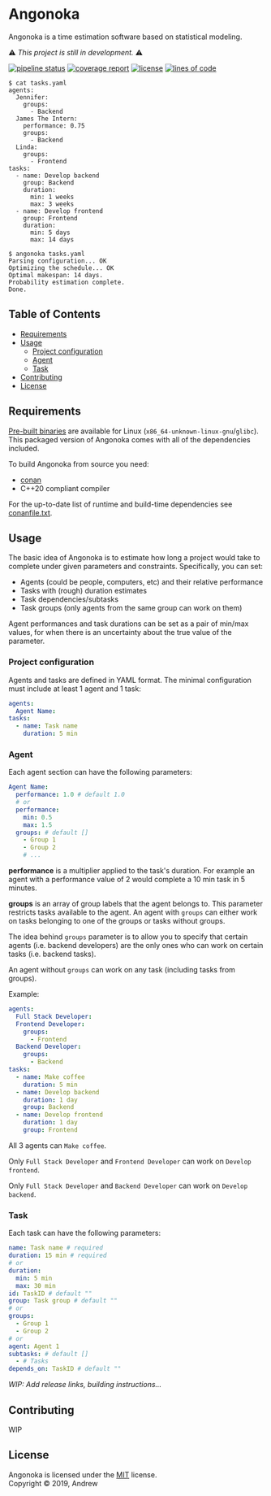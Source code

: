 # Angonoka

Angonoka is a time estimation software based on statistical modeling.

:warning: *This project is still in development.* :warning:

[![pipeline status](https://gitlab.com/signal9/angonoka/badges/master/pipeline.svg)](https://gitlab.com/signal9/angonoka/commits/master)
[![coverage report](https://gitlab.com/signal9/angonoka/badges/master/coverage.svg)](https://gitlab.com/signal9/angonoka/commits/master)
[![license](https://img.shields.io/badge/license-MIT-green)](/LICENSE)
[![lines of code](https://tokei.rs/b1/gitlab/signal9/angonoka?category=code)](https://github.com/XAMPPRocky/tokei)

```console
$ cat tasks.yaml
agents:
  Jennifer:
    groups:
      - Backend
  James The Intern:
    performance: 0.75
    groups:
      - Backend
  Linda:
    groups:
      - Frontend
tasks:
  - name: Develop backend
    group: Backend
    duration:
      min: 1 weeks
      max: 3 weeks
  - name: Develop frontend
    group: Frontend
    duration:
      min: 5 days
      max: 14 days

$ angonoka tasks.yaml
Parsing configuration... OK
Optimizing the schedule... OK
Optimal makespan: 14 days.
Probability estimation complete.
Done.
```

## Table of Contents

  * [Requirements](#requirements)
  * [Usage](#usage)
    * [Project configuration](#project-configuration)
    * [Agent](#agent)
    * [Task](#task)
  * [Contributing](#contributing)
  * [License](#license)

## Requirements

[Pre-built binaries](https://gitlab.com/signal9/angonoka/-/pipelines?page=1&scope=branches&ref=master) are available for Linux (`x86_64-unknown-linux-gnu`/`glibc`). This packaged version of Angonoka comes with all of the dependencies included.

To build Angonoka from source you need:

* [conan]
* C++20 compliant compiler

For the up-to-date list of runtime and build-time dependencies see [conanfile.txt](/conanfile.txt).

## Usage

The basic idea of Angonoka is to estimate how long a project would take to complete under given parameters and constraints. Specifically, you can set:

* Agents (could be people, computers, etc) and their relative performance
* Tasks with (rough) duration estimates
* Task dependencies/subtasks
* Task groups (only agents from the same group can work on them)

Agent performances and task durations can be set as a pair of min/max values, for when there is an uncertainty about the true value of the parameter.

### Project configuration

Agents and tasks are defined in YAML format. The minimal configuration must include at least 1 agent and 1 task:

```yaml
agents:
  Agent Name:
tasks:
  - name: Task name
    duration: 5 min
```

### Agent

Each agent section can have the following parameters:

```yaml
Agent Name:
  performance: 1.0 # default 1.0
  # or
  performance:
    min: 0.5
    max: 1.5
  groups: # default []
    - Group 1
    - Group 2
    # ...
```

**performance** is a multiplier applied to the task's duration. For example an agent with a performance value of 2 would complete a 10 min task in 5 minutes.

**groups** is an array of group labels that the agent belongs to. This parameter restricts tasks available to the agent. An agent with `groups` can either work on tasks belonging to one of the groups or tasks without groups.

The idea behind `groups` parameter is to allow you to specify that certain agents (i.e. backend developers) are the only ones who can work on certain tasks (i.e. backend tasks).

An agent without `groups` can work on any task (including tasks from groups).

Example:

```yaml
agents:
  Full Stack Developer:
  Frontend Developer:
    groups:
      - Frontend
  Backend Developer:
    groups:
      - Backend
tasks:
  - name: Make coffee
    duration: 5 min
  - name: Develop backend
    duration: 1 day
    group: Backend
  - name: Develop frontend
    duration: 1 day
    group: Frontend
```

All 3 agents can `Make coffee`.

Only `Full Stack Developer` and `Frontend Developer` can work on `Develop frontend`. 

Only `Full Stack Developer` and `Backend Developer` can work on `Develop backend`.

### Task

Each task can have the following parameters:

```yaml
name: Task name # required
duration: 15 min # required
# or
duration:
  min: 5 min
  max: 30 min
id: TaskID # default ""
group: Task group # default ""
# or
groups:
  - Group 1
  - Group 2
# or
agent: Agent 1
subtasks: # default []
  - # Tasks
depends_on: TaskID # default ""
```

*WIP: Add release links, building instructions...*

## Contributing

WIP

## License

Angonoka is licensed under the [MIT](/LICENSE) license.  
Copyright &copy; 2019, Andrew

[conan]: https://conan.io/

<!--
https://gist.github.com/rowanmanning/77f31b2392dda1b58674#file-readme-md
-->
